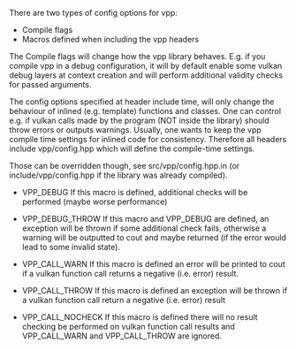 There are two types of config options for vpp:
* Compile flags
* Macros defined when including the vpp headers

The Compile flags will change how the vpp library behaves. E.g. if you compile vpp in a debug
configuration, it will by default enable some vulkan debug layers at context creation and will perform
additional validity checks for passed arguments.

The config options specified at header include time, will only change the behaviour of inlined (e.g.
template) functions and classes. One can control e.g. if vulkan calls made by the program (NOT inside
the library) should throw errors or outputs warnings.
Usually, one wants to keep the vpp compile time settings for inlined code for consistency. Therefore
all headers include vpp/config.hpp which will define the compile-time settings.

Those can be overridden though, see src/vpp/config.hpp.in (or include/vpp/config.hpp
if the library was already compiled).

* VPP_DEBUG If this macro is defined, additional checks will be performed (maybe worse performance)
* VPP_DEBUG_THROW If this macro and VPP_DEBUG are defined, an exception will be thrown if
	some additional check fails, otherwise a warning will be outputted to cout and
	maybe returned (if the error would lead to some invalid state).


* VPP_CALL_WARN If this macro is defined an error will be printed to cout if a vulkan function
	call returns a negative (i.e. error) result.
* VPP_CALL_THROW If this macro is defined an exception will be thrown if a vulkan function call
	return a negative (i.e. error) result
* VPP_CALL_NOCHECK If this macro is defined there will no result checking be performed on
	vulkan function call results and VPP_CALL_WARN and VPP_CALL_THROW are ignored.
